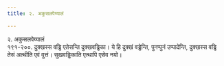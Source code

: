 ```yaml
---
title: २. अकुसलपेय्यालं

---
```

२. अकुसलपेय्यालं  
१९१-२००. दुक्खस्स वड्ढि एतेसन्ति दुक्खवड्ढिका। ये हि दुक्खं वड्ढेन्ति, पुनप्पुनं उप्पादेन्ति, दुक्खस्स वड्ढि तेसं अत्थीति एवं वुत्तं। सुखवड्ढिकाति एत्थापि एसेव नयो।  